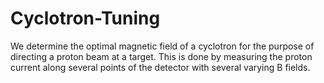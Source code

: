 # Cyclotron-Tuning

We determine the optimal magnetic field of a cyclotron for the purpose of directing a proton beam at a target. This is done by measuring the proton current along several points of the detector with several varying B fields. 

